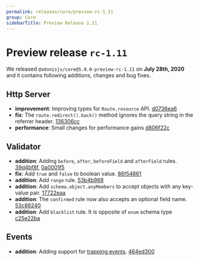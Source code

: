 ```yaml
---
permalink: releases/core/preview-rc-1_11
group: Core
sidebarTitle: Preview Release 1.11
---
```


# Preview release `rc-1.11`
We released `@adonisjs/core@5.0.0-preview-rc-1.11` on **July 28th, 2020** and it contains following additions, changes and bug fixes.

## Http Server
- **improvement**: Improving types for `Route.resource` API. [d0736ea6](https://github.com/adonisjs/http-server/commit/d0736ea6cf8ba08781af1913ea64c3c55634acfe)
- **fix**: The `route.redirect().back()` method ignores the query string in the referrer header. [136306cc](https://github.com/adonisjs/http-server/commit/136306cc85458bc6621bed2ca9224dd482e48621)
- **performance**: Small changes for performance gains [d806f22c](https://github.com/adonisjs/http-server/commit/d806f22c82e585973d4515e0128a70baa9153343)

## Validator

- **addition**: Adding `before`, `after`, `beforeField` and `afterField` rules. [39d4bf8f](https://github.com/adonisjs/validator/commit/39d4bf8fef12675e5b0208bbd5367807e83da343), [0a0001f5](https://github.com/adonisjs/validator/commit/0a0001f560cabca7b904d2da885bcd596a3c26f3)
- **fix**: Add `true` and `false` to boolean value. [86f54861](https://github.com/adonisjs/validator/commit/86f54861c73cff8360cce4ae6060ab0c2e18d85c)
- **addition**: Add `range` rule. [53b4b968](https://github.com/adonisjs/validator/commit/53b4b9684c8ddd7df944f38344ecfe81e4f6537d)
- **addition**: Add `schema.object.anyMembers` to accept objects with any key-value pair. [17722eaa](https://github.com/adonisjs/validator/commit/17722eaa1b1f2e733bd074579718fac4b2b803ea)
- **addition**: The `confirmed` rule now also accepts an optional field name. [53c86240](https://github.com/adonisjs/validator/commit/53c862409bb4642effd5edaefce2bde281a797e6)
- **addition**: Add `blacklist` rule. It is opposite of `enum` schema type [c25e22ba](https://github.com/adonisjs/validator/commit/c25e22ba3e2822cc9ef6c825f545d5768e62a18b) 

## Events

- **addition**: Adding support for [trapping events](/guides/events#trapping-events). [464ed300](https://github.com/adonisjs/events/commit/464ed30099ccbfa63678cc7e335f0e934739e7d9)

